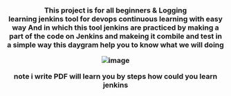 <h3 align="center">This project is for all beginners & Logging<br>learning  jenkins tool for devops
continuous learning with easy way 
And in which this tool jenkins are practiced by making a part of the code on Jenkins and makeing it combile and test in a simple way
this daygram help you to know  what we will doing 



![image](https://user-images.githubusercontent.com/109382355/201735075-541be998-0883-4900-a480-26a23d951b11.png)

note
i write PDF will learn you by steps how could you learn jenkins 

